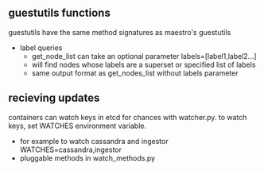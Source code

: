## guestutils functions

guestutils have the same method signatures as maestro's guestutils
* label queries
  * get_node_list can take an optional parameter labels=[label1,label2...]
  * will find nodes whose labels are a superset or specified list of labels
  * same output format as get_nodes_list without labels parameter

## recieving updates

containers can watch keys in etcd for chances with watcher.py. to watch keys, set WATCHES environment variable.
* for example to watch cassandra and ingestor WATCHES=cassandra,ingestor
* pluggable methods in watch_methods.py
